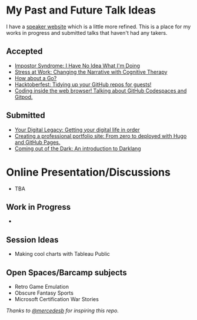 # My Past and Future Talk Ideas

I have a [speaker website](https://rosslarson.com/) which is a little more refined.  This is a place for my works in progress and submitted talks that haven't had any takers.



## Accepted
* [Impostor Syndrome: I Have No Idea What I'm Doing](./SoftSkills/ImpostorSyndrome-NoIdea.md)
* [Stress at Work: Changing the Narrative with Cognitive Therapy](./SoftSkills/WorkStress-CognitiveTherapy.md)
* [How about a Go?](./SoftSkills/Golang.md)
* [Hacktoberfest: Tidying up your GitHub repos for guests!](./SoftSkills/Hacktoberfest-HOWTO.md)
* [Coding inside the web browser! Talking about GitHub Codespaces and Gitpod.](./HardSkills/WebBrowserCoding-Codespaces-Gitpod.md)

## Submitted
* [Your Digital Legacy: Getting your digital life in order](./SoftSkills/DigitalLegacy.md)
* [Creating a professional portfolio site: From zero to deployed with Hugo and GitHub Pages.](./HardSkills/ProfileSiteWithHugo.md)
* [Coming out of the Dark: An introduction to Darklang](./HardSkills/Darklang.md)

# Online Presentation/Discussions
* TBA

## Work in Progress
* 

## Session Ideas
* Making cool charts with Tableau Public

## Open Spaces/Barcamp subjects
* Retro Game Emulation
* Obscure Fantasy Sports
* Microsoft Certification War Stories





*Thanks to [@mercedesb](https://github.com/mercedesb) for inspiring this repo.*
